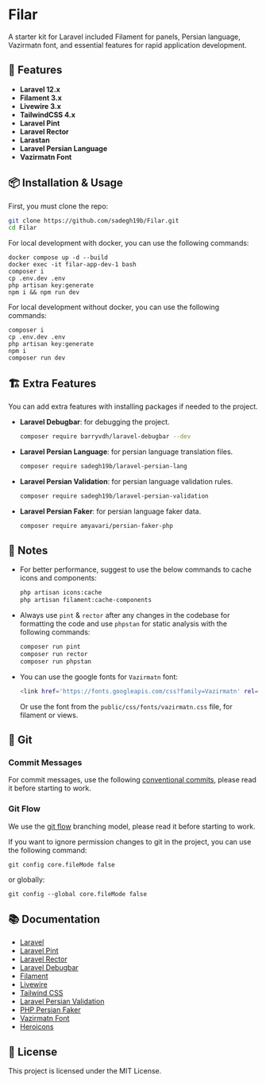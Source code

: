 # Filar

A starter kit for Laravel included Filament for panels, Persian language, Vazirmatn font, and essential features for rapid application development.

## 🚀 Features

- **Laravel 12.x**
- **Filament 3.x**
- **Livewire 3.x**
- **TailwindCSS 4.x**
- **Laravel Pint**
- **Laravel Rector**
- **Larastan**
- **Laravel Persian Language**
- **Vazirmatn Font**

## 📦 Installation & Usage

First, you must clone the repo:
```bash
git clone https://github.com/sadegh19b/Filar.git
cd Filar
```

For local development with docker, you can use the following commands:
```
docker compose up -d --build
docker exec -it filar-app-dev-1 bash
composer i
cp .env.dev .env
php artisan key:generate
npm i && npm run dev
```

For local development without docker, you can use the following commands:
```
composer i
cp .env.dev .env
php artisan key:generate
npm i
composer run dev
```

## 🏗 Extra Features

You can add extra features with installing packages if needed to the project.

- **Laravel Debugbar**: for debugging the project.
    ```bash
    composer require barryvdh/laravel-debugbar --dev
    ```

- **Laravel Persian Language**: for persian language translation files.
    ```bash
    composer require sadegh19b/laravel-persian-lang
    ```

- **Laravel Persian Validation**: for persian language validation rules.
    ```bash
    composer require sadegh19b/laravel-persian-validation
    ```

- **Laravel Persian Faker**: for persian language faker data.
    ```bash
    composer require amyavari/persian-faker-php
    ```

## 📝 Notes

- For better performance, suggest to use the below commands to cache icons and components:
    ```bash
    php artisan icons:cache
    php artisan filament:cache-components
    ```

- Always use `pint` & `rector` after any changes in the codebase for formatting the code and use `phpstan` for static analysis with the following commands:
    ```bash
    composer run pint
    composer run rector
    composer run phpstan
    ```

- You can use the google fonts for `Vazirmatn` font:
    ```bash
    <link href='https://fonts.googleapis.com/css?family=Vazirmatn' rel='stylesheet' />
    ```
  Or use the font from the `public/css/fonts/vazirmatn.css` file, for filament or views.


## 🔀 Git

### Commit Messages

For commit messages, use the following [conventional commits](https://www.conventionalcommits.org/en/v1.0.0/), please read it before starting to work.

### Git Flow

We use the [git flow](https://nvie.com/posts/a-successful-git-branching-model/) branching model, please read it before starting to work.

If you want to ignore permission changes to git in the project, you can use the following command:
```
git config core.fileMode false
```

or globally:
```
git config --global core.fileMode false
```

## 📚 Documentation

- [Laravel](https://laravel.com/docs)
- [Laravel Pint](https://laravel.com/docs/12.x/pint)
- [Laravel Rector](https://github.com/driftingly/rector-laravel)
- [Laravel Debugbar](https://github.com/barryvdh/laravel-debugbar)
- [Filament](https://filamentphp.com/docs)
- [Livewire](https://livewire.laravel.com/docs)
- [Tailwind CSS](https://tailwindcss.com/docs)
- [Laravel Persian Validation](https://github.com/sadegh19b/laravel-persian-validation)
- [PHP Persian Faker](https://github.com/amyavari/persian-faker-php)
- [Vazirmatn Font](https://github.com/rastikerdar/vazirmatn)
- [Heroicons](https://heroicons.com/)

## 📄 License

This project is licensed under the MIT License.
